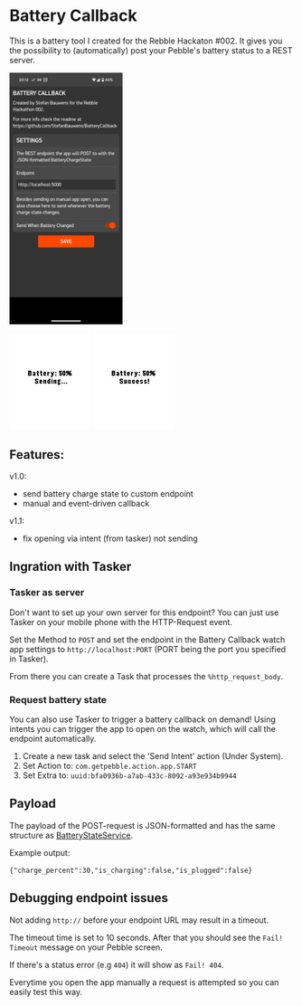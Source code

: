 # Battery Callback
This is a battery tool I created for the Rebble Hackaton #002.
It gives you the possibility to (automatically) post your Pebble's battery status to a REST server.

<img src ="BatteryCallback/screenshot_config.png" width= 200 alt = "Battery Callback Phone Config screenshot">

![Battery Callback app screenshot](BatteryCallback/screenshot2.png)
![Battery Callback app screenshot](BatteryCallback/screenshot3.png)

## Features:
v1.0:
- send battery charge state to custom endpoint
- manual and event-driven callback
  
v1.1:
- fix opening via intent (from tasker) not sending

## Ingration with Tasker
### Tasker as server
Don't want to set up your own server for this endpoint? You can just use Tasker on your mobile phone with the HTTP-Request event. 

Set the Method to `POST` and set the endpoint in the Battery Callback watch app settings to `http://localhost:PORT` (PORT being the port you specified in Tasker).

From there you can create a Task that processes the `%http_request_body`. 

### Request battery state
You can also use Tasker to trigger a battery callback on demand! Using intents you can trigger the app to open on the watch, which will call the endpoint automatically.

1. Create a new task and select the 'Send Intent' action (Under System). 
2. Set Action to: `com.getpebble.action.app.START`
3. Set Extra to: `uuid:bfa0936b-a7ab-433c-8092-a93e934b9944`

## Payload
The payload of the POST-request is JSON-formatted and has the same structure as <a href="https://developer.rebble.io/developer.pebble.com/docs/c/Foundation/Event_Service/BatteryStateService/index.html#BatteryChargeState">BatteryStateService</a>.

Example output:
```
{"charge_percent":30,"is_charging":false,"is_plugged":false}
```

## Debugging endpoint issues
Not adding `http://` before your endpoint URL may result in a timeout.

The timeout time is set to 10 seconds. After that you should see the `Fail! Timeout` message on your Pebble screen.

If there's a status error (e.g `404`) it will show as `Fail! 404`.

Everytime you open the app manually a request is attempted so you can easily test this way. 
